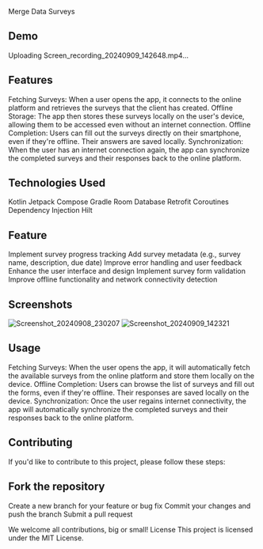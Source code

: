 Merge Data Surveys
## Demo


Uploading Screen_recording_20240909_142648.mp4…



## Features

Fetching Surveys: When a user opens the app, it connects to the online platform and retrieves the surveys that the client has created.
Offline Storage: The app then stores these surveys locally on the user's device, allowing them to be accessed even without an internet connection.
Offline Completion: Users can fill out the surveys directly on their smartphone, even if they're offline. Their answers are saved locally.
Synchronization: When the user has an internet connection again, the app can synchronize the completed surveys and their responses back to the online platform.

## Technologies Used

Kotlin
Jetpack Compose
Gradle
Room Database
Retrofit
Coroutines
Dependency Injection Hilt

## Feature

Implement survey progress tracking
Add survey metadata (e.g., survey name, description, due date)
Improve error handling and user feedback
Enhance the user interface and design
Implement survey form validation
Improve offline functionality and network connectivity detection

## Screenshots
![Screenshot_20240908_230207](https://github.com/user-attachments/assets/f0440aa8-9d2a-4fda-a774-46e65c07628c)
![Screenshot_20240909_142321](https://github.com/user-attachments/assets/5f9d4162-3bf7-4c38-878d-d9597ee1d978)

## Usage

Fetching Surveys: When the user opens the app, it will automatically fetch the available surveys from the online platform and store them locally on the device.
Offline Completion: Users can browse the list of surveys and fill out the forms, even if they're offline. Their responses are saved locally on the device.
Synchronization: Once the user regains internet connectivity, the app will automatically synchronize the completed surveys and their responses back to the online platform.

## Contributing
If you'd like to contribute to this project, please follow these steps:

## Fork the repository
Create a new branch for your feature or bug fix
Commit your changes and push the branch
Submit a pull request

We welcome all contributions, big or small!
License
This project is licensed under the MIT License.
